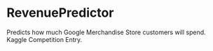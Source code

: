 # RevenuePredictor
Predicts how much Google Merchandise Store customers will spend. Kaggle Competition Entry.
